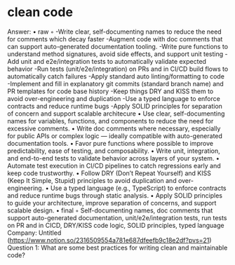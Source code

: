 # clean code

Answer: • raw
    ◦ -Write clear, self-documenting names to reduce the need for comments which decay faster
-Augment code with doc comments that can support auto-generated documentation tooling.
-Write pure functions to understand method signatures, avoid side effects, and support unit testing
-Add unit and e2e/integration tests to automatically validate expected behavior
-Run tests (unit/e2e/integration) on PRs and in CI/CD build flows to automatically catch failures
-Apply standard auto linting/formatting to code
-Implement and fill in explanatory git commits (standard branch name) and PR templates for code base history
-Keep things DRY and KISS them to avoid over-engineering and duplication
-Use a typed language to enforce contracts and reduce runtime bugs
-Apply SOLID principles for separation of concern and support scalable architecure
• Use clear, self-documenting names for variables, functions, and components to reduce the need for excessive comments.
• Write doc comments where necessary, especially for public APIs or complex logic — ideally compatible with auto-generated documentation tools.
• Favor pure functions where possible to improve predictability, ease of testing, and composability.
• Write unit, integration, and end-to-end tests to validate behavior across layers of your system.
• Automate test execution in CI/CD pipelines to catch regressions early and keep code trustworthy.
• Follow DRY (Don’t Repeat Yourself) and KISS (Keep It Simple, Stupid) principles to avoid duplication and over-engineering.
• Use a typed language (e.g., TypeScript) to enforce contracts and reduce runtime bugs through static analysis.
• Apply SOLID principles to guide your architecture, improve separation of concerns, and support scalable design.
• final
    ◦ Self-documenting names, doc comments that support auto-generated documentation, unit/e2e/integration tests, run tests on PR and in CICD, DRY/KISS code logic, SOLID principles,  typed language
Company: Untitled (https://www.notion.so/2316509554a781e687dfeefb9c18e2df?pvs=21)
Question 1: What are some best practices for writing clean and maintainable code?